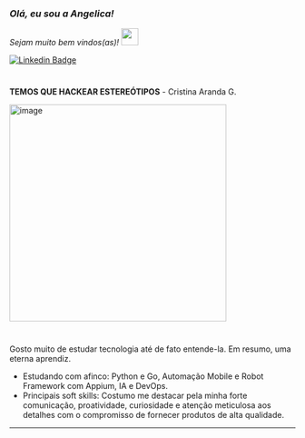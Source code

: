### <p><em>Olá, eu sou a Angelica! 
Sejam muito bem vindos(as)! <img src="https://media.giphy.com/media/WUlplcMpOCEmTGBtBW/giphy.gif" width="30"></em></p>



[![Linkedin Badge](https://img.shields.io/badge/-Angelica%20Farias-fbca16?style=flat-square&logo=Linkedin&logoColor=white&link=https://www.linkedin.com/in/angelica-farias/)](https://www.linkedin.com/in/angelica-farias/)


 #                                                                                       

**TEMOS QUE HACKEAR ESTEREÓTIPOS** - Cristina Aranda G.
<div 
<align="center">
<img width="382" alt="image" src="https://github.com/fariasangelica/fariasangelica/assets/98922466/50891094-1335-4183-9315-1ad16e5757b5">

</div>

#
   Gosto muito de estudar tecnologia até de fato entende-la. Em resumo, uma eterna aprendiz.
      
- Estudando com afinco: Python e Go, Automação Mobile e Robot Framework com Appium, IA e DevOps.
- Principais soft skills: Costumo me destacar pela minha forte comunicação, proatividade, curiosidade e atenção meticulosa aos detalhes com o compromisso de fornecer produtos de alta qualidade.

____

  


